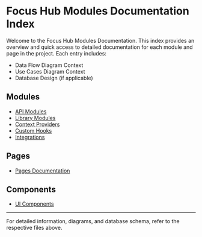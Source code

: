 # Focus Hub Modules Documentation Index

Welcome to the Focus Hub Modules Documentation. This index provides an overview and quick access to detailed documentation for each module and page in the project. Each entry includes:
- Data Flow Diagram Context
- Use Cases Diagram Context
- Database Design (if applicable)

## Modules
- [API Modules](api_modules.md)
- [Library Modules](lib_modules.md)
- [Context Providers](context_providers.md)
- [Custom Hooks](custom_hooks.md)
- [Integrations](integrations.md)

## Pages
- [Pages Documentation](pages.md)

## Components
- [UI Components](components.md)

---

For detailed information, diagrams, and database schema, refer to the respective files above. 